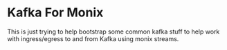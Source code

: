# Kafka For Monix

This is just trying to help bootstrap some common kafka stuff to help work with ingress/egress to and from Kafka using monix streams.



